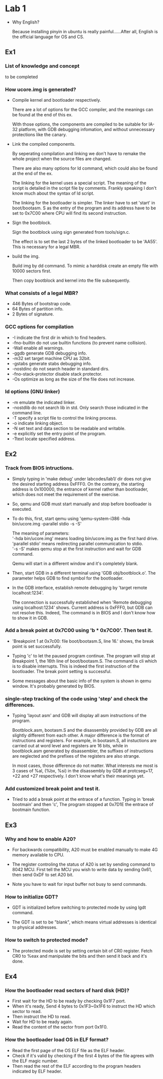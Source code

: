 # Lab 1

- Why English?

    Because installing pinyin in ubuntu is really painful......After all, English is the official language for OS and CS.

## Ex1
### List of knowledge and concept
to be completed

### How ucore.img is generated?

- Compile kernel and bootloader respectively.

    There are a lot of options for the GCC compiler, and the meanings can be found at the end of this ex.

    With those options, the components are compiled to be suitable for IA-32 platform, with GDB debugging infomation, and without unnecessary protections like the canary.

- Link the compiled components.

    By seperating compilation and linking we don't have to remake the whole project when the source files are changed.

    There are also many options for ld command, which could also be found at the end of the ex.

    The linking for the kernel uses a special script. The meaning of the script is detailed in the script file by comments. Frankly speaking I don't know much about the syntax of ld script. 

    The linking for the bootloader is simpler. The linker have to set 'start' in boot/bootasm. S as the entry of the program and its address have to be set to 0x7C00 where CPU will find its second instruction.

- Sign the bootblock.

    Sign the bootblock using sign generated from tools/sign.c.

    The effect is to set the last 2 bytes of the linked bootloader to be 'AA55'. This is necessary for a legal MBR.

- build the img.

    Build img by dd command. To mimic a harddisk create an empty file with 10000 sectors first.

    Then copy bootblock and kernel into the file subsequently.

### What consists of a legal MBR?
- 446 Bytes of bootstrap code.
- 64 Bytes of partition info.
- 2 Bytes of signature.

### GCC options for compilation
- -I indicate the first dir in which to find headers.
- -fno-builtin do not use builtin functions (to prevent name collision).
- -Wall enable all warnings.
- -ggdb generate GDB debugging info.
- -m32 set target machine CPU as 32bit.
- -gstabs generate stabs debugging info.
- -nostdinc do not search header in standard dirs.
- -fno-stack-protector disable stack protector.
- -Os optimize as long as the size of the file does not increase.

### ld options (GNU linker)
- -m emulate the indicated linker.
- -nostdlib do not search lib in std. Only search those indicated in the command line.
- -T specify a script file to control the linking process.
- -o indicate linking object.
- -N set text and data section to be readable and writable.
- -e explicitly set the entry point of the program.
- -Ttext locate specified address.

## Ex2
### Track from BIOS intructions.
- Simply typing in 'make debug' under labcodes/lab1/ dir does not give the desired starting address 0xFFF0. On the contrary, the starting address is 0x100000, the entrance of kernel rather than bootloader, which does not meet the requirement of the exercise.

- So, qemu and GDB must start manually and stop before bootloader is executed.

- To do this, first, start qemu using 'qemu-system-i386 -hda bin/ucore.img -parallel stdio -s -S'

    The meaning of parameters:<br>
    '-hda bin/ucore.img' means loading bin/ucore.img as the first hard drive.<br>
    'parallel stdio' means redirecting parallel communication to stdio.<br>
    '-s -S' makes qemu stop at the first instruction and wait for GDB command.
    
    Qemu will start in a different window and it's completely blank.

- Then, start GDB in a different terminal using 'GDB obj/bootblock.o'. The parameter helps GDB to find symbol for the bootloader.
- In the GDB interface, establish remote debugging by 'target remote localhost:1234'.

    The connection is successfully established when 'Remote debugging using localhost:1234' shows. Current address is 0xFFF0, but GDB can not resolve this. Indeed, The command is in BIOS and I don't know how to show it in GDB.

### Add a break point at 0x7C00 using 'b * 0x7C00'. Then test it.
    
- 'Breakpoint 1 at 0x7c00: file boot/bootasm.S, line 16.' shows, the break point is set successfully.

- Typing 'c' to let the paused program continue. The program will stop at Breakpoint 1, the 16th line of boot/bootasm.S. The command is cli which is to disable interrupts. This is indeed the first instruction of the bootloader. The break point setting is successful.

- Some messages about the basic info of the system is shown in qemu window. It's probably generated by BIOS.

### single-step tracking of the code using 'step' and check the differences.

- Typing 'layout asm' and GDB will display all asm instructions of the program. 

    Bootblock.asm, bootasm.S and the disassembly provided by GDB are all slightly different from each other. A major difference is the format of instructions and registers. For example, in bootasm.S, all instuctions are carried out at word level and registers are 16 bits, while in bootblock.asm generated by disassembler, the suffixes of instructions are neglected and the prefixes of the registers are also strange. 

    In most cases, those difference do not matter. What interests me most is 3 cases of %al, (%bx, %si) in the disassembly by GDB at protcseg+17, +22 and +27 respectively. I don't know what's their meanings yet.

### Add customized break point and test it.

- Tried to add a break point at the entrace of a function. Typing in 'break bootmain' and then 'c', The program stopped at 0x7D1E the entrace of bootmain function.

## Ex3

### Why and how to enable A20?

- For backwards compatibility, A20 must be enabled manually to make 4G memory available to CPU.

- The register controling the status of A20 is set by sending command to 8042 MCU. First tell the MCU you wish to write data by sending 0x61, then send 0xDF to set A20 bit.

- Note you have to wait for input buffer not busy to send commands.

### How to initialize GDT?

- GDT is initialized before switching to protected mode by using lgdt command.
    
- The GDT is set to be "blank", which means virtual addresses is identical to physical addresses.

### How to switch to protected mode?

- The protected mode is set by setting certain bit of CR0 register. Fetch CR0 to %eax and manipulate the bits and then send it back and it's done.

## Ex4

### How the bootloader read sectors of hard disk (HD)?

- First wait for the HD to be ready by checking 0x1F7 port.
- When it's ready, Send 4 bytes to 0x1F3~0x1F6 to instruct the HD which sector to read.
- Then instruct the HD to read.
- Wait for HD to be ready again.
- Read the content of the sector from port 0x1F0.

### How the bootloader load OS in ELF format?

- Read the first page of the OS ELF file as the ELF header.
- Check if it's valid by checking if the first 4 bytes of the file agrees with the ELF magic number.
- Then read the rest of the ELF according to the program headers indicated by ELF header.

